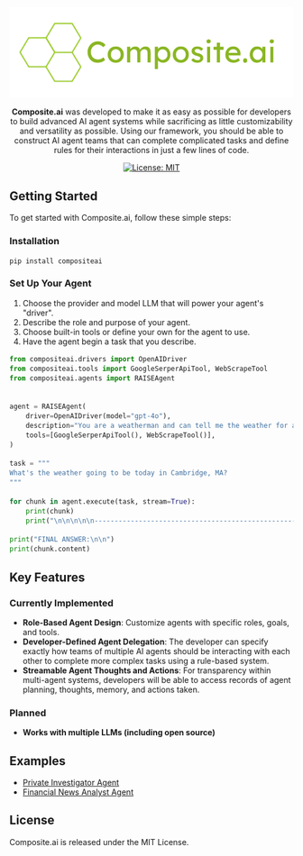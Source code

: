 <div align="center">

![Composite.ai Logo](./docs/logo-full.png)

**Composite.ai** was developed to make it as easy as possible for developers to build advanced AI agent systems while sacrificing as little customizability and versatility as possible. Using our framework, you should be able to construct AI agent teams that can complete complicated tasks and define rules for their interactions in just a few lines of code.

[![License: MIT](https://img.shields.io/badge/License-MIT-green.svg)](https://opensource.org/licenses/MIT)

</div>

## Getting Started

To get started with Composite.ai, follow these simple steps:

### Installation

```shell
pip install compositeai
```

### Set Up Your Agent

1. Choose the provider and model LLM that will power your agent's "driver".
2. Describe the role and purpose of your agent.
3. Choose built-in tools or define your own for the agent to use.
4. Have the agent begin a task that you describe.

```python
from compositeai.drivers import OpenAIDriver
from compositeai.tools import GoogleSerperApiTool, WebScrapeTool
from compositeai.agents import RAISEAgent


agent = RAISEAgent(
    driver=OpenAIDriver(model="gpt-4o"),
    description="You are a weatherman and can tell me the weather for any location.",
    tools=[GoogleSerperApiTool(), WebScrapeTool()],
)

task = """
What's the weather going to be today in Cambridge, MA?
"""

for chunk in agent.execute(task, stream=True):
    print(chunk)
    print("\n\n\n\n\n----------------------------------------------------------------------------------------------------------\n\n\n\n\n")

print("FINAL ANSWER:\n\n")
print(chunk.content)
```

## Key Features

### Currently Implemented

- **Role-Based Agent Design**: Customize agents with specific roles, goals, and tools.
- **Developer-Defined Agent Delegation**: The developer can specify exactly how teams of multiple AI agents should be interacting with each other to complete more complex tasks using a rule-based system.
- **Streamable Agent Thoughts and Actions**: For transparency within multi-agent systems, developers will be able to access records of agent planning, thoughts, memory, and actions taken.

### Planned
- **Works with multiple LLMs (including open source)**

## Examples

- [Private Investigator Agent](https://github.com/Composite-Corporation/compositeAI/blob/main/examples/private_investigator.py)
- [Financial News Analyst Agent](https://github.com/Composite-Corporation/compositeAI/blob/main/examples/stock_analysis.py)

## License

Composite.ai is released under the MIT License.